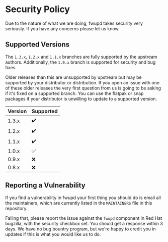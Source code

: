 # Security Policy

Due to the nature of what we are doing, fwupd takes security very seriously.
If you have any concerns please let us know.

## Supported Versions

The `1.3.x`, `1.2.x` and `1.1.x` branches are fully supported by the upstream authors.
Additionally, the `1.0.x` branch is supported for security and bug fixes.

Older releases than this are unsupported by upstream but may be supported by
your distributor or distribution. If you open an issue with one of these older
releases the very first question from us is going to be asking if it's fixed on
a supported branch. You can use the flatpak or snap packages if your distributor
is unwilling to update to a supported version.

| Version | Supported          |
| ------- | ------------------ |
| 1.3.x   | :heavy_check_mark: |
| 1.2.x   | :heavy_check_mark: |
| 1.1.x   | :heavy_check_mark: |
| 1.0.x   | :white_check_mark: |
| 0.9.x   | :x:                |
| 0.8.x   | :x:                |

## Reporting a Vulnerability

If you find a vulnerability in fwupd your first thing you should do is email
all the maintainers, which are currently listed in the `MAINTAINERS` file in
this repository.

Failing that, please report the issue against the `fwupd` component in Red Hat
bugzilla, with the security checkbox set. You should get a response within 3
days. We have no bug bountry program, but we're happy to credit you in updates
if this is what you would like us to do.
